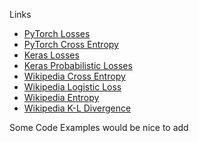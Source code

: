 Links
- [PyTorch Losses](https://pytorch.org/docs/stable/nn.html#loss-functions)
- [PyTorch Cross Entropy](https://pytorch.org/docs/stable/generated/torch.nn.CrossEntropyLoss.html#torch.nn.CrossEntropyLoss)
- [Keras Losses](https://keras.io/api/losses/)
- [Keras Probabilistic Losses](https://keras.io/api/losses/probabilistic_losses/)
- [Wikipedia Cross Entropy](https://en.wikipedia.org/wiki/Cross_entropy)
- [Wikipedia Logistic Loss](https://en.wikipedia.org/wiki/Loss_functions_for_classification#Logistic_loss)
- [Wikipedia Entropy](https://en.wikipedia.org/wiki/Entropy_(information_theory))
- [Wikipedia K-L Divergence](https://en.wikipedia.org/wiki/Kullback%E2%80%93Leibler_divergence)

Some Code Examples would be nice to add


